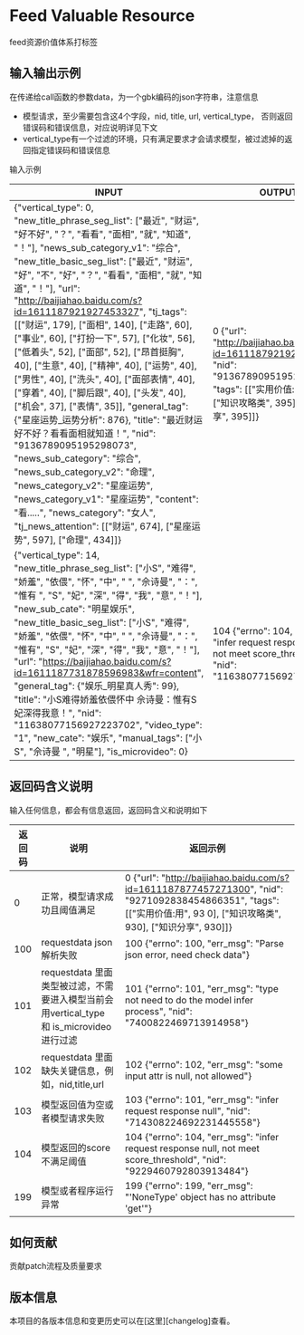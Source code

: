 Feed Valuable Resource
===
feed资源价值体系打标签


输入输出示例
---
在传递给call函数的参数data，为一个gbk编码的json字符串，注意信息
* 模型请求，至少需要包含这4个字段，nid, title, url, vertical_type， 否则返回错误码和错误信息，对应说明详见下文
* vertical_type有一个过滤的环境，只有满足要求才会请求模型，被过滤掉的返回指定错误码和错误信息    

输入示例

INPUT | OUTPUT 
------------ | ------------- 
{"vertical_type": 0, "new_title_phrase_seg_list": ["最近", "财运", "好不好", "？", "看看", "面相", "就", "知道", "！"], "news_sub_category_v1": "综合", "new_title_basic_seg_list": ["最近", "财运", "好", "不", "好", "？", "看看", "面相", "就", "知道", "！"], "url": "http://baijiahao.baidu.com/s?id=1611187921927453327", "tj_tags": [["财运", 179], ["面相", 140], ["走路", 60], ["事业", 60], ["打扮一下", 57], ["化妆", 56], ["低着头", 52], ["面部", 52], ["昂首挺胸", 40], ["生意", 40], ["精神", 40], ["运势", 40], ["男性", 40], ["洗头", 40], ["面部表情", 40], ["穿着", 40], ["脚后跟", 40], ["头发", 40], ["机会", 37], ["表情", 35]], "general_tag": {"星座运势_运势分析": 876}, "title": "最近财运好不好？看看面相就知道！", "nid": "9136789095195298073", "news_sub_category": "综合", "news_sub_category_v2": "命理", "news_category_v2": "星座运势", "news_category_v1": "星座运势", "content": "看.....", "news_category": "女人", "tj_news_attention": [["财运", 674], ["星座运势", 597], ["命理", 434]]} | 0 {"url": "http://baijiahao.baidu.com/s?id=1611187921927453327", "nid": "9136789095195298073", "tags": [["实用价值:用", 39     5], ["知识攻略类", 395], ["知识分享", 395]]}
{"vertical_type": 14, "new_title_phrase_seg_list": ["小S", "难得", "娇羞", "依偎", "怀", "中", " ", "佘诗曼", "：", "惟有 ", "S", "妃", "深", "得", "我", "意", "！"], "new_sub_cate": "明星娱乐", "new_title_basic_seg_list": ["小S", "难得", "娇羞", "依偎", "怀", "中", " ", "佘诗曼", "：", "惟有", "S", "妃", "深", "得", "我", "意", "！"], "url": "https://baijiahao.baidu.com/s?id=1611187731878596983&wfr=content", "general_tag": {"娱乐_明星真人秀": 99}, "title": "小S难得娇羞依偎怀中 佘诗曼：惟有S妃深得我意！", "nid": "11638077156927223702", "video_type": "1", "new_cate": "娱乐", "manual_tags": ["小S", "佘诗曼     ", "明星"], "is_microvideo": 0} | 104 {"errno": 104, "err_msg": "infer request response null, not meet score_threshold", "nid": "11638077156927223702"} 


返回码含义说明
---
输入任何信息，都会有信息返回，返回码含义和说明如下

返回码 | 说明 | 返回示例
------------ | ------------- | -------------
0 | 正常，模型请求成功且阈值满足 | 0 {"url": "http://baijiahao.baidu.com/s?id=1611187877457271300", "nid": "9271092838454866351", "tags": [["实用价值:用", 93     0], ["知识攻略类", 930], ["知识分享", 930]]}
100 | requestdata json解析失败 | 100 {"errno": 100, "err_msg": "Parse json error, need check data"}
101 | requestdata 里面类型被过滤，不需要进入模型当前会用vertical_type 和 is_microvideo进行过滤 | 101 {"errno": 101, "err_msg": "type not need to do the model infer process", "nid": "7400822469713914958"}
102 | requestdata 里面缺失关键信息，例如，nid,title,url | 102 {"errno": 102, "err_msg": "some input attr is null, not allowed"}
103 | 模型返回值为空或者模型请求失败 | 103 {"errno": 101, "err_msg": "infer request response null", "nid": "714308224692231445558"}
104 | 模型返回的score 不满足阈值 | 104 {"errno": 104, "err_msg": "infer request response null, not meet score_threshold", "nid": "9229460792803913484"}
199 | 模型或者程序运行异常 | 199 {"errno": 199, "err_msg": "'NoneType' object has no attribute 'get'"}

如何贡献
---
贡献patch流程及质量要求

版本信息
---
本项目的各版本信息和变更历史可以在[这里][changelog]查看。


